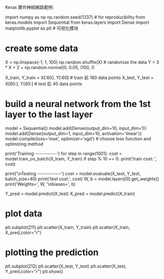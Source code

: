 Keras 實作神經網路範例:

import numpy as np
np.random.seed(1337)  # for reproducibility
from keras.models import Sequential
from keras.layers import Dense
import matplotlib.pyplot as plt # 可视化模块

# create some data
X = np.linspace(-1, 1, 100)
np.random.shuffle(X)    # randomize the data
Y = 3 * X + 2 + np.random.normal(0, 0.05, (100, ))


X_train, Y_train = X[:60], Y[:60]     # train 前 160 data points
X_test, Y_test = X[60:], Y[60:]       # test 后 40 data points

 # build a neural network from the 1st layer to the last layer
model = Sequential()
model.add(Dense(output_dim=10, input_dim=1))
model.add(Dense(output_dim=1, input_dim=10, activation='linear'))
model.compile(loss='mse', optimizer='sgd') # choose loss function and optimizing method

print('Training -----------')
for step in range(1001):
    cost = model.train_on_batch(X_train, Y_train)
    if step % 10 == 0:
        print('train cost: ', cost)
        
print('\nTesting ------------')
cost = model.evaluate(X_test, Y_test, batch_size=40)
print('test cost:', cost)
W, b = model.layers[0].get_weights()
print('Weights=', W, '\nbiases=', b)

Y_pred = model.predict(X_test)
X_pred = model.predict(X_train)

# plot data
plt.subplot(211)
plt.scatter(X_train, Y_train)
plt.scatter(X_train, X_pred,color="r")
# plotting the prediction
plt.subplot(212)
plt.scatter(X_test, Y_test)
plt.scatter(X_test, Y_pred,color="r")
plt.show()
